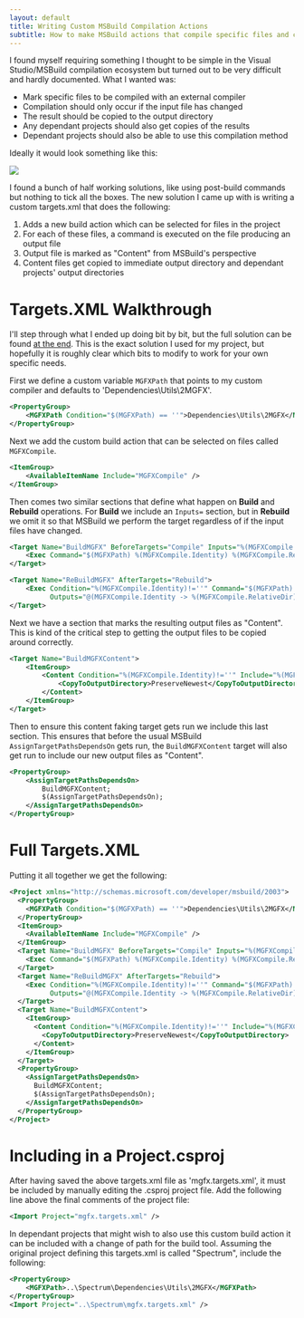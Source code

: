 ```yaml
---
layout: default
title: Writing Custom MSBuild Compilation Actions
subtitle: How to make MSBuild actions that compile specific files and copy them nicely
---
```


I found myself requiring something I thought to be simple in the Visual Studio/MSBuild
compilation ecosystem but turned out to be very difficult and hardly documented. What I
wanted was:

* Mark specific files to be compiled with an external compiler
* Compilation should only occur if the input file has changed
* The result should be copied to the output directory
* Any dependant projects should also get copies of the results
* Dependant projects should also be able to use this compilation method

Ideally it would look something like this:

![](https://i.imgur.com/AWi0k6L.png)

I found a bunch of half working solutions, like using post-build commands but nothing
to tick all the boxes. The new solution I came up with is writing a custom targets.xml that
does the following:

1. Adds a new build action which can be selected for files in the project
2. For each of these files, a command is executed on the file producing an output file
3. Output file is marked as "Content" from MSBuild's perspective
4. Content files get copied to immediate output directory and dependant projects'
output directories

Targets.XML Walkthrough
============

I'll step through what I ended up doing bit by bit, but the full solution can be found 
[at the end](#full-targetsxml). This is the exact solution I used for my project, but
hopefully it is roughly clear which bits to modify to work for your own specific needs.

First we define a custom variable `MGFXPath` that points to my custom compiler and defaults
to 'Dependencies\Utils\2MGFX'.

```xml
<PropertyGroup>
    <MGFXPath Condition="$(MGFXPath) == ''">Dependencies\Utils\2MGFX</MGFXPath>
</PropertyGroup>
```

Next we add the custom build action that can be selected on files called `MGFXCompile`.

```xml
<ItemGroup>
    <AvailableItemName Include="MGFXCompile" />
</ItemGroup>
```

Then comes two similar sections that define what happen on **Build** and **Rebuild**
operations. For **Build** we include an `Inputs=` section, but in **Rebuild** we omit it
so that MSBuild we perform the target regardless of if the input files have changed.

```xml
<Target Name="BuildMGFX" BeforeTargets="Compile" Inputs="%(MGFXCompile.Identity)" Outputs="@(MGFXCompile->'%(RelativeDir)%(Filename).mgfx')">
    <Exec Command="$(MGFXPath) %(MGFXCompile.Identity) %(MGFXCompile.RelativeDir)%(MGFXCompile.Filename).mgfx /Profile:DirectX_11"/>
</Target>

<Target Name="ReBuildMGFX" AfterTargets="Rebuild">
    <Exec Condition="%(MGFXCompile.Identity)!=''" Command="$(MGFXPath) %(MGFXCompile.Identity) %(MGFXCompile.RelativeDir)%(MGFXCompile.Filename).mgfx /Profile:DirectX_11"
          Outputs="@(MGFXCompile.Identity -> %(MGFXCompile.RelativeDir)%(MGFXCompile.Filename).mgfx)"/>
</Target>
```

Next we have a section that marks the resulting output files as "Content". This is kind of the
critical step to getting the output files to be copied around correctly.

```xml
<Target Name="BuildMGFXContent">
    <ItemGroup>
        <Content Condition="%(MGFXCompile.Identity)!=''" Include="%(MGFXCompile.RelativeDir)%(MGFXCompile.Filename).mgfx">
            <CopyToOutputDirectory>PreserveNewest</CopyToOutputDirectory>
        </Content>
    </ItemGroup>
</Target>
```
Then to ensure this content faking target gets run we include this last section. This ensures
that before the usual MSBuild `AssignTargetPathsDependsOn` gets run, the `BuildMGFXContent`
target will also get run to include our new output files as "Content".

```xml
<PropertyGroup>
    <AssignTargetPathsDependsOn>
        BuildMGFXContent;
        $(AssignTargetPathsDependsOn);
    </AssignTargetPathsDependsOn>
</PropertyGroup>
```

Full Targets.XML
========
Putting it all together we get the following:

```xml
<Project xmlns="http://schemas.microsoft.com/developer/msbuild/2003">
  <PropertyGroup>
    <MGFXPath Condition="$(MGFXPath) == ''">Dependencies\Utils\2MGFX</MGFXPath>
  </PropertyGroup>
  <ItemGroup>
    <AvailableItemName Include="MGFXCompile" />
  </ItemGroup>
  <Target Name="BuildMGFX" BeforeTargets="Compile" Inputs="%(MGFXCompile.Identity)" Outputs="@(MGFXCompile->'%(RelativeDir)%(Filename).mgfx')">
    <Exec Command="$(MGFXPath) %(MGFXCompile.Identity) %(MGFXCompile.RelativeDir)%(MGFXCompile.Filename).mgfx /Profile:DirectX_11"/>
  </Target>
  <Target Name="ReBuildMGFX" AfterTargets="Rebuild">
    <Exec Condition="%(MGFXCompile.Identity)!=''" Command="$(MGFXPath) %(MGFXCompile.Identity) %(MGFXCompile.RelativeDir)%(MGFXCompile.Filename).mgfx /Profile:DirectX_11"
          Outputs="@(MGFXCompile.Identity -> %(MGFXCompile.RelativeDir)%(MGFXCompile.Filename).mgfx)"/>
  </Target>
  <Target Name="BuildMGFXContent">
    <ItemGroup>
      <Content Condition="%(MGFXCompile.Identity)!=''" Include="%(MGFXCompile.RelativeDir)%(MGFXCompile.Filename).mgfx">
        <CopyToOutputDirectory>PreserveNewest</CopyToOutputDirectory>
      </Content>
    </ItemGroup>
  </Target>
  <PropertyGroup>
    <AssignTargetPathsDependsOn>
      BuildMGFXContent;
      $(AssignTargetPathsDependsOn);
    </AssignTargetPathsDependsOn>
  </PropertyGroup>
</Project>
```

Including in a Project.csproj
==========

After having saved the above targets.xml file as 'mgfx.targets.xml', it must be included by manually editing the .csproj project file. Add the following line above the final comments
of the project file:

```xml
<Import Project="mgfx.targets.xml" />
```

In dependant projects that might wish to also use this custom build action it can be included
with a change of path for the build tool. Assuming the original project defining this
targets.xml is called "Spectrum", include the following:

```xml
<PropertyGroup>
    <MGFXPath>..\Spectrum\Dependencies\Utils\2MGFX</MGFXPath>
</PropertyGroup>
<Import Project="..\Spectrum\mgfx.targets.xml" />
```